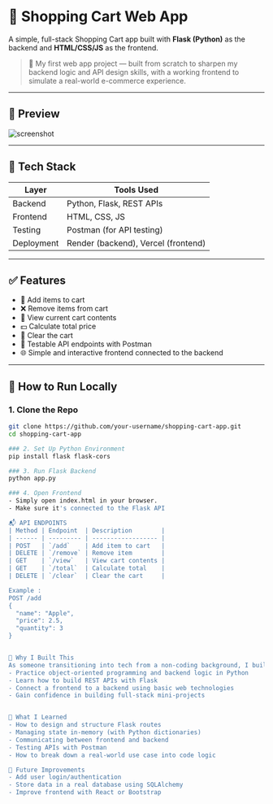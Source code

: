 # 🛒 Shopping Cart Web App

A simple, full-stack Shopping Cart app built with **Flask (Python)** as the backend and **HTML/CSS/JS** as the frontend.

> 🚀 My first web app project — built from scratch to sharpen my backend logic and API design skills, with a working frontend to simulate a real-world e-commerce experience.

---

## 📸 Preview

![screenshot](https://github.com/hemz19-05/Project---Shopping-Cart-Web-App/issues/1)

---

## 🧰 Tech Stack

| Layer     | Tools Used         |
|-----------|--------------------|
| Backend   | Python, Flask, REST APIs |
| Frontend  | HTML, CSS, JS |
| Testing   | Postman (for API testing) |
| Deployment  | Render (backend), Vercel (frontend) |

---

## ✅ Features

- 🔄 Add items to cart
- ❌ Remove items from cart
- 👀 View current cart contents
- 💵 Calculate total price
- 🧹 Clear the cart
- 🧪 Testable API endpoints with Postman
- 🌐 Simple and interactive frontend connected to the backend

---

## 🚀 How to Run Locally

### 1. Clone the Repo

```bash
git clone https://github.com/your-username/shopping-cart-app.git
cd shopping-cart-app

### 2. Set Up Python Environment
pip install flask flask-cors

### 3. Run Flask Backend
python app.py

### 4. Open Frontend
- Simply open index.html in your browser.
- Make sure it's connected to the Flask API

📬 API ENDPOINTS
| Method | Endpoint  | Description        |
| ------ | --------- | ------------------ |
| POST   | `/add`    | Add item to cart   |
| DELETE | `/remove` | Remove item        |
| GET    | `/view`   | View cart contents |
| GET    | `/total`  | Calculate total    |
| DELETE | `/clear`  | Clear the cart     |

Example :
POST /add
{
  "name": "Apple",
  "price": 2.5,
  "quantity": 3
}


🙌 Why I Built This
As someone transitioning into tech from a non-coding background, I built this project to:
- Practice object-oriented programming and backend logic in Python
- Learn how to build REST APIs with Flask
- Connect a frontend to a backend using basic web technologies
- Gain confidence in building full-stack mini-projects


🧠 What I Learned
- How to design and structure Flask routes
- Managing state in-memory (with Python dictionaries)
- Communicating between frontend and backend
- Testing APIs with Postman
- How to break down a real-world use case into code logic

📌 Future Improvements
- Add user login/authentication
- Store data in a real database using SQLAlchemy
- Improve frontend with React or Bootstrap
